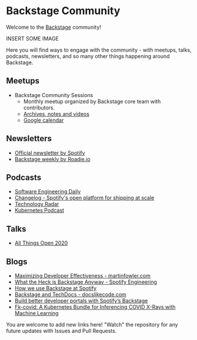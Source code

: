# Backstage Community

Welcome to the [Backstage](https://github.com/backstage/backstage) community!

INSERT SOME IMAGE

Here you will find ways to engage with the community - with meetups, talks, podcasts, newsletters,
and so many other things happening around Backstage.

## Meetups

- Backstage Community Sessions
  - Monthly meetup organized by Backstage core team with contributors.
  - [Archives, notes and videos](backstage-community-sessions)
  - [Google calendar](https://calendar.google.com/calendar/embed?src=c_qup9gbhn9sqpuao6trttd8mk5s@group.calendar.google.com)

## Newsletters

- [Official newsletter by Spotify](https://mailchi.mp/spotify/backstage-community)
- [Backstage weekly by Roadie.io](https://roadie.io/backstage-weekly/)

## Podcasts

- [Software Engineering Daily](https://softwareengineeringdaily.com/2020/11/19/backstage-spotify-developer-portals-with-stefan-alund/)
- [Changelog - Spotify's open platform for shipping at scale](https://changelog.com/podcast/415)
- [Technology Radar](https://www.youtube.com/watch?v=CUTSnAutoAM&t=1176)
- [Kubernetes Podcast](https://kubernetespodcast.com/episode/136-backstage/)

## Talks

- [All Things Open 2020](https://www.youtube.com/watch?v=3FR0G0XRDMA)

## Blogs

- [Maximizing Developer Effectiveness - martinfowler.com](https://martinfowler.com/articles/developer-effectiveness.html)
- [What the Heck is Backstage Anyway - Spotify Engineering](https://engineering.atspotify.com/2020/03/17/what-the-heck-is-backstage-anyway/)
- [How we use Backstage at Spotify](https://engineering.atspotify.com/2020/04/21/how-we-use-backstage-at-spotify/)
- [Backstage and TechDocs - docslikecode.com](https://www.docslikecode.com/articles/ten-tips-maintaining-long-term-docs-like-code)
- [Build better developer portals with Spotify’s Backstage](https://blog.logrocket.com/better-developer-portals-spotify-backstage/)
- [Fk-covid: A Kubernetes Bundle for Inferencing COVID X-Rays with Machine Learning](https://www.weave.works/blog/firekube-covid-ml)

You are welcome to add new links here! "Watch" the repository for any future updates with Issues and Pull Requests.
